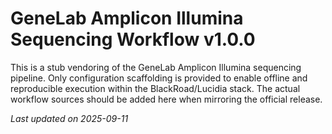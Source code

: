# GeneLab Amplicon Illumina Sequencing Workflow v1.0.0

This is a stub vendoring of the GeneLab Amplicon Illumina sequencing pipeline.
Only configuration scaffolding is provided to enable offline and reproducible execution
within the BlackRoad/Lucidia stack.  The actual workflow sources should be added here
when mirroring the official release.


_Last updated on 2025-09-11_
